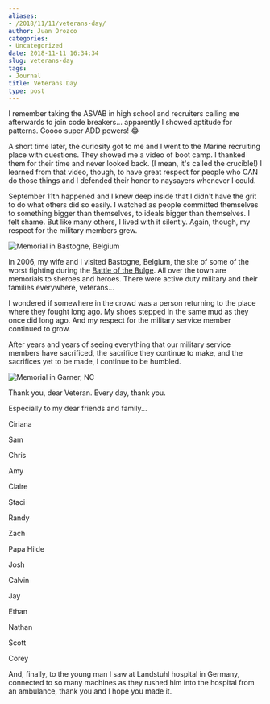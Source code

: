 ```yaml
---
aliases:
- /2018/11/11/veterans-day/
author: Juan Orozco
categories:
- Uncategorized
date: 2018-11-11 16:34:34
slug: veterans-day
tags:
- Journal
title: Veterans Day
type: post
---
```


I remember taking the ASVAB in high school and recruiters calling me afterwards to join code breakers... apparently I showed aptitude for patterns. Goooo super ADD powers! 😂

A short time later, the curiosity got to me and I went to the Marine recruiting place with questions. They showed me a video of boot camp. I thanked them for their time and never looked back. (I mean, it's called the crucible!) I learned from that video, though, to have great respect for people who CAN do those things and I defended their honor to naysayers whenever I could.

September 11th happened and I knew deep inside that I didn't have the grit to do what others did so easily. I watched as people committed themselves to something bigger than themselves, to ideals bigger than themselves. I felt shame. But like many others, I lived with it silently. Again, though, my respect for the military members grew.

<img src="https://i0.wp.com/res-1.cloudinary.com/dw1rz41wm/image/upload/q_auto/v1/jo-imgs/2018/11/2006-12-07-14.07.53.jpg?w=580" alt="Memorial in Bastogne, Belgium" data-recalc-dims="1" />

In 2006, my wife and I visited Bastogne, Belgium, the site of some of the worst fighting during the [Battle of the Bulge][1]. All over the town are memorials to sheroes and heroes. There were active duty military and their families everywhere, veterans...

I wondered if somewhere in the crowd was a person returning to the place where they fought long ago. My shoes stepped in the same mud as they once did long ago. And my respect for the military service member continued to grow.

After years and years of seeing everything that our military service members have sacrificed, the sacrifice they continue to make, and the sacrifices yet to be made, I continue to be humbled.

<img src="https://i0.wp.com/res-1.cloudinary.com/dw1rz41wm/image/upload/q_auto/v1/jo-imgs/2018/11/DSC00529.jpg?w=580" alt="Memorial in Garner, NC" data-recalc-dims="1" />

Thank you, dear Veteran. Every day, thank you.

Especially to my dear friends and family...

Ciriana

Sam

Chris

Amy

Claire

Staci

Randy

Zach

Papa Hilde

Josh

Calvin

Jay

Ethan

Nathan

Scott

Corey

And, finally, to the young man I saw at Landstuhl hospital in Germany, connected to so many machines as they rushed him into the hospital from an ambulance, thank you and I hope you made it.

[1]: https://en.wikipedia.org/wiki/Battle_of_the_Bulge